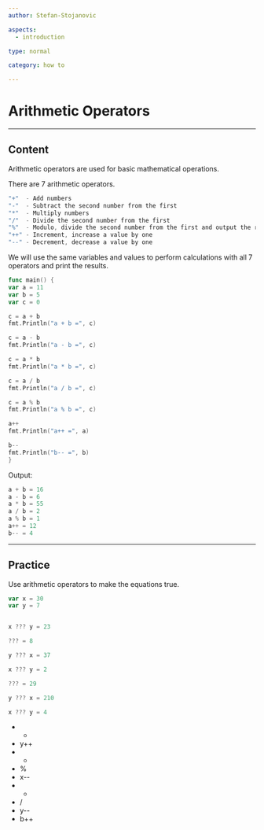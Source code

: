 ```yaml
---
author: Stefan-Stojanovic

aspects:
  - introduction

type: normal

category: how to

---
```


# Arithmetic Operators

---
## Content

Arithmetic operators are used for basic mathematical operations.

There are 7 arithmetic operators.
```go
"+"  - Add numbers
"-"  - Subtract the second number from the first
"*"  - Multiply numbers
"/"  - Divide the second number from the first
"%"  - Modulo, divide the second number from the first and output the remainder 
"++" - Increment, increase a value by one
"--" - Decrement, decrease a value by one
```

We will use the same variables and values to perform calculations with all 7 operators and print the results.
```go
func main() {
var a = 11
var b = 5
var c = 0

c = a + b
fmt.Println("a + b =", c)

c = a - b
fmt.Println("a - b =", c)

c = a * b
fmt.Println("a * b =", c)

c = a / b
fmt.Println("a / b =", c)

c = a % b
fmt.Println("a % b =", c)

a++
fmt.Println("a++ =", a)

b--
fmt.Println("b-- =", b)
}
```
 
Output:
```go
a + b = 16
a - b = 6
a * b = 55
a / b = 2
a % b = 1
a++ = 12
b-- = 4
```


---
## Practice

Use arithmetic operators to make the equations true.

```go
var x = 30
var y = 7


x ??? y = 23

??? = 8

y ??? x = 37

x ??? y = 2

??? = 29

y ??? x = 210

x ??? y = 4
```


* -
* y++
* +
* %
* x--
* *
* /
* y--
* b++
